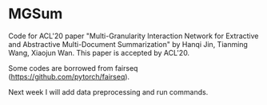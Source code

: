 # MGSum
Code for ACL'20 paper "Multi-Granularity Interaction Network for Extractive and Abstractive Multi-Document Summarization" by Hanqi Jin, Tianming Wang, Xiaojun Wan. This paper is accepted by ACL'20.

Some codes are borrowed from fairseq (https://github.com/pytorch/fairseq).

Next week I will add data preprocessing and run commands.
